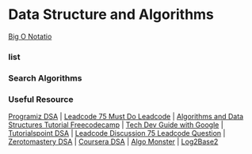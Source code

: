 # Data Structure and Algorithms

[Big O Notatio](https://github.com/tafhimulkabir/data-structure-and-algorithms/blob/main/big-O/Big-O-Notation.md)

### list

### Search Algorithms

### Useful Resource
[Programiz DSA](https://www.programiz.com/dsa) | [Leadcode 75 Must Do Leadcode](https://leetcode.com/list/xi4ci4ig/) | [Algorithms and Data Structures Tutorial Freecodecamp](https://youtu.be/8hly31xKli0) | [Tech Dev Guide with Google](https://techdevguide.withgoogle.com/paths/data-structures-and-algorithms/) | [Tutorialspoint DSA](https://www.tutorialspoint.com/data_structures_algorithms/index.htm) | [Leadcode Discussion 75 Leadcode Question](https://leetcode.com/discuss/general-discussion/460599/blind-75-leetcode-questions) | [Zerotomastery DSA](https://zerotomastery.io/courses/learn-data-structures-and-algorithms/) | [Coursera DSA](https://www.coursera.org/specializations/algorithms?irclickid=yK6wSW0YUxyPUpaSiGzNlSsVUkFzF8VVO00Y2Q0&irgwc=1&utm_medium=partners&utm_source=impact&utm_campaign=3259109&utm_content=b2c) | [Algo Monster](https://algo.monster/?sscid=71k7_iacp6&) | [Log2Base2](https://log2base2.com/dsa-interview-preparation?utm_src=youtube&utm_target=ydsvdoact&gclid=Cj0KCQjwhfipBhCqARIsAH9msblsgyAKwOClIIP9d2DrXOOCrth4zwL-sRr82K0GXy-qhM8C5qxMIZ4aAkd8EALw_wcB)
